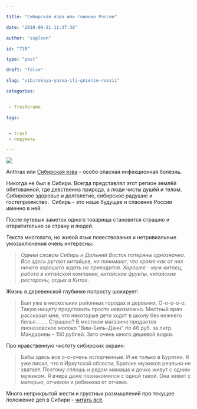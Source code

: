 ```yaml
---

title: "Сибирская язва или гниение России"

date: "2010-09-21 11:37:38"

author: "sspleen"

id: "730"

type: "post"

draft: "false"

slug: "sibirskaya-yazva-ili-gnienie-rossii"

categories:


 - Trashorama

tags:


 - trash
 - подумать

---
```

[![](/uploads/2012/05/сибирская-язва.jpg)](/2010/09/sibirskaya-yazva-ili-gnienie-rossii/sibirskaya-yazva/)  

Anthrax или [Сибирская язва](http://ru.wikipedia.org/wiki/%D0%A1%D0%B8%D0%B1%D0%B8%D1%80%D1%81%D0%BA%D0%B0%D1%8F_%D1%8F%D0%B7%D0%B2%D0%B0) - особо опасная инфекционная болезнь.

  
Никогда не был в Сибири. Всегда представлял этот регион землёй обетованной, где девственна природа, а люди чисты душёй и телом. Сибирское здоровье и долголетие, сибирское радушие и гостеприимство.  Сибирь - это наше будущее и спасение России именно в ней.  
  
После путевых заметок одного товарища становится страшно и отвратительно за страну и людей.  
  
Текста многовато, но живой язык повествования и нетривиальные умозаключения очень интересны:  

> _Одним словом Сибирь и Дальний Восток потеряны однозначно. Все здесь ругают китайцев, но понимают, что кроме как от них ничего хорошего ждать не приходится. Хорошее - муж китаец, работа в китайской компании, китайские фрукты, китайские рестораны, отдых в Китае._

  
Жизнь в деревенской глубинке попросту шокирует:  

> Был уже в нескольких районных городах и деревнях. О-о-о-о-о. Такую нищету представить просто невозможно. Местный врач рассказал мне, что некоторые дети ходят в школу без нижнего белья........ Страшно? В местном магазине продается лионозовское молоко "Вим-Биль-Данн" по 46 руб. за литр. Мандарины - 150 рублей. Зато очень много дешевой водки.

  
Про нравственную чистоту сибирских окраин:  

> Бабы здесь все о-о-очень испорченные. И не только в Бурятии. Я уже писал, что в Иркутской области, Братске мужиков реально не хватает. Поэтому сплошь и рядом мамаша и дочка живут с одним мужиком. Я вчера даже познакомился с одной такой. Она живет с матерью, отчимом и ребенком от отчима.

  
Много неприкрытой жести и грустных размышлений про текущее положение дел в Сибири - [читать всё](http://echo.msk.ru/blog/echomsk/711527-echo.html).